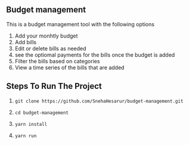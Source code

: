 ## Budget management
This is a budget management tool with the following options

1. Add your monhtly budget
2. Add bills
3. Edit or delete bills as needed
4. see the optiomal payments for the bills once the budget is added
5. Filter the bills based on categories
6. View a time series of the bills that are added

## Steps To Run The Project

1. ```git clone https://github.com/SnehaHesarur/budget-management.git```

2. ```cd budget-management```

3. ```yarn install```

4. ```yarn run```
